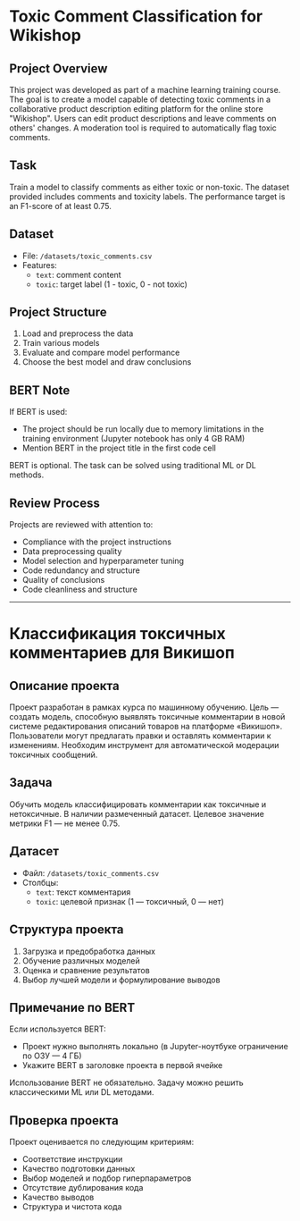 # Toxic Comment Classification for Wikishop

## Project Overview
This project was developed as part of a machine learning training course. The goal is to create a model capable of detecting toxic comments in a collaborative product description editing platform for the online store "Wikishop". Users can edit product descriptions and leave comments on others' changes. A moderation tool is required to automatically flag toxic comments.

## Task
Train a model to classify comments as either toxic or non-toxic. The dataset provided includes comments and toxicity labels. The performance target is an F1-score of at least 0.75.

## Dataset
- File: `/datasets/toxic_comments.csv`
- Features:
  - `text`: comment content
  - `toxic`: target label (1 - toxic, 0 - not toxic)

## Project Structure
1. Load and preprocess the data
2. Train various models
3. Evaluate and compare model performance
4. Choose the best model and draw conclusions

## BERT Note
If BERT is used:
- The project should be run locally due to memory limitations in the training environment (Jupyter notebook has only 4 GB RAM)
- Mention BERT in the project title in the first code cell

BERT is optional. The task can be solved using traditional ML or DL methods.

## Review Process
Projects are reviewed with attention to:
- Compliance with the project instructions
- Data preprocessing quality
- Model selection and hyperparameter tuning
- Code redundancy and structure
- Quality of conclusions
- Code cleanliness and structure

---

# Классификация токсичных комментариев для Викишоп

## Описание проекта
Проект разработан в рамках курса по машинному обучению. Цель — создать модель, способную выявлять токсичные комментарии в новой системе редактирования описаний товаров на платформе «Викишоп». Пользователи могут предлагать правки и оставлять комментарии к изменениям. Необходим инструмент для автоматической модерации токсичных сообщений.

## Задача
Обучить модель классифицировать комментарии как токсичные и нетоксичные. В наличии размеченный датасет. Целевое значение метрики F1 — не менее 0.75.

## Датасет
- Файл: `/datasets/toxic_comments.csv`
- Столбцы:
  - `text`: текст комментария
  - `toxic`: целевой признак (1 — токсичный, 0 — нет)

## Структура проекта
1. Загрузка и предобработка данных
2. Обучение различных моделей
3. Оценка и сравнение результатов
4. Выбор лучшей модели и формулирование выводов

## Примечание по BERT
Если используется BERT:
- Проект нужно выполнять локально (в Jupyter-ноутбуке ограничение по ОЗУ — 4 ГБ)
- Укажите BERT в заголовке проекта в первой ячейке

Использование BERT не обязательно. Задачу можно решить классическими ML или DL методами.

## Проверка проекта
Проект оценивается по следующим критериям:
- Соответствие инструкции
- Качество подготовки данных
- Выбор моделей и подбор гиперпараметров
- Отсутствие дублирования кода
- Качество выводов
- Структура и чистота кода
